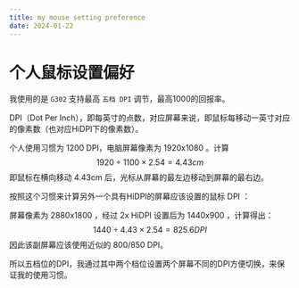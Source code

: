```yaml
---
title: my mouse setting preference
date: 2024-01-22
---
```


# 个人鼠标设置偏好

我使用的是 `G302` 支持最高 `五档 DPI` 调节，最高1000的回报率。



DPI（Dot Per Inch），即每英寸的点数，对应屏幕来说，即鼠标每移动一英寸对应的像素数（也对应HiDPI下的像素数）。

个人使用习惯为 1200 DPI，电脑屏幕像素为 1920x1080 。计算 
$$
1920 \div 1100 \times 2.54=4.43cm
$$
即鼠标在横向移动 4.43cm 后，光标从屏幕的最左边移动到屏幕的最右边。

按照这个习惯来计算另外一个具有HiDPI的屏幕应该设置的鼠标 DPI ：

屏幕像素为 2880x1800 ，经过 2x HiDPI 设置后为 1440x900 ，计算得出：
$$
1440 \div 4.43 \times 2.54 = 825.6 DPI
$$
因此该副屏幕应该使用近似的 800/850 DPI。

所以五档位的DPI，我通过其中两个档位设置两个屏幕不同的DPI方便切换，来保证我的使用习惯。